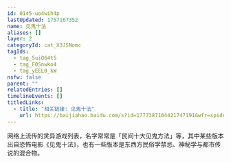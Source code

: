 ```yaml
---
id: 0145-uo4wih4p
lastUpdated: 1757167352
name: 见鬼十法
aliases: []
layer: 2
categoryId: cat_X3JSNomc
tagIds:
  - tag_5uiQ64t5
  - tag_F0Snwko4
  - tag_yEEL0_kW
nsfw: false
parent: ""
relatedEntries: []
timelineEvents: []
titledLinks:
  - title: "相关链接: 见鬼十法"
    url: https://baijiahao.baidu.com/s?id=1777387164421747191&wfr=spider&for=pc
---
```


网络上流传的灵异游戏列表，名字常常是「民间十大见鬼方法」等，其中某些版本出自恐怖电影《见鬼十法》，也有一些版本是东西方民俗学禁忌、神秘学与都市传说的混合物。
